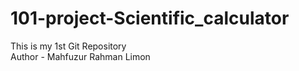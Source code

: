 # 101-project-Scientific_calculator
This is my 1st Git Repository
<br>
Author - Mahfuzur Rahman Limon
